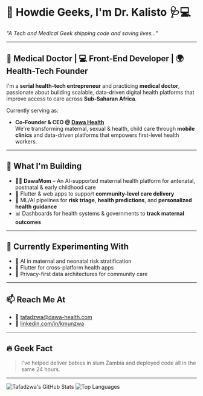 # 🧬 Howdie Geeks, I'm Dr. Kalisto 🩺💻  
*"A Tech and Medical Geek shipping code and saving lives..."*

---

## 🧠 Medical Doctor | 💻 Front-End Developer | 🌍 Health-Tech Founder

I'm a **serial health-tech entrepreneur** and practicing **medical doctor**, passionate about building scalable, data-driven digital health platforms that improve access to care across **Sub-Saharan Africa**.

Currently serving as:

- **Co-Founder & CEO @ [Dawa Health](https://www.dawa.health)**  
  We're transforming maternal, sexual & health, child care through **mobile clinics** and data-driven platforms that empowers first-level health workers.

---

## 🔬 What I'm Building

- 🤰🏽 **DawaMom** – An AI-supported maternal health platform for antenatal, postnatal & early childhood care  
- 📱 Flutter & web apps to support **community-level care delivery**  
- 🧠 ML/AI pipelines for **risk triage**, **health predictions**, and **personalized health guidance**  
- 📊 Dashboards for health systems & governments to **track maternal outcomes**

---

## 🧪 Currently Experimenting With

- 🤖 AI in maternal and neonatal risk stratification  
- 🧵 Flutter for cross-platform health apps  
- 🔐 Privacy-first data architectures for community care

---

## 📫 Reach Me At
- 📧 [tafadzwa@dawa-health.com](mailto:tafadzwa@dawa-health.com)  
- 👔 [linkedin.com/in/kmunzwa](https://www.linkedin.com/in/kmunzwa/)

---


## 🔥 Geek Fact
> I’ve helped deliver babies in slum Zambia and deployed code all in the same 24 hours.

---

![Tafadzwa's GitHub Stats](https://github-readme-stats.vercel.app/api?username=kalisto263&show_icons=true&theme=gruvbox)
![Top Languages](https://github-readme-stats.vercel.app/api/top-langs/?username=kalisto263&layout=compact&theme=gruvbox)

